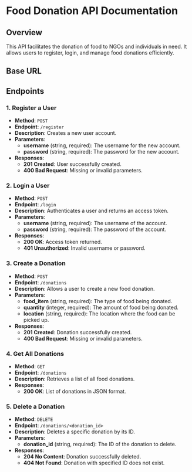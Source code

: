 # Food Donation API Documentation

## Overview
This API facilitates the donation of food to NGOs and individuals in need. It allows users to register, login, and manage food donations efficiently.

## Base URL
## Endpoints

### 1. Register a User
- **Method**: `POST`
- **Endpoint**: `/register`
- **Description**: Creates a new user account.
- **Parameters**:
    - **username** (string, required): The username for the new account.
    - **password** (string, required): The password for the new account.
- **Responses**:
    - **201 Created**: User successfully created.
    - **400 Bad Request**: Missing or invalid parameters.

### 2. Login a User
- **Method**: `POST`
- **Endpoint**: `/login`
- **Description**: Authenticates a user and returns an access token.
- **Parameters**:
    - **username** (string, required): The username of the account.
    - **password** (string, required): The password of the account.
- **Responses**:
    - **200 OK**: Access token returned.
    - **401 Unauthorized**: Invalid username or password.

### 3. Create a Donation
- **Method**: `POST`
- **Endpoint**: `/donations`
- **Description**: Allows a user to create a new food donation.
- **Parameters**:
    - **food_item** (string, required): The type of food being donated.
    - **quantity** (integer, required): The amount of food being donated.
    - **location** (string, required): The location where the food can be picked up.
- **Responses**:
    - **201 Created**: Donation successfully created.
    - **400 Bad Request**: Missing or invalid parameters.

### 4. Get All Donations
- **Method**: `GET`
- **Endpoint**: `/donations`
- **Description**: Retrieves a list of all food donations.
- **Responses**:
    - **200 OK**: List of donations in JSON format.

### 5. Delete a Donation
- **Method**: `DELETE`
- **Endpoint**: `/donations/<donation_id>`
- **Description**: Deletes a specific donation by its ID.
- **Parameters**:
    - **donation_id** (string, required): The ID of the donation to delete.
- **Responses**:
    - **204 No Content**: Donation successfully deleted.
    - **404 Not Found**: Donation with specified ID does not exist.
